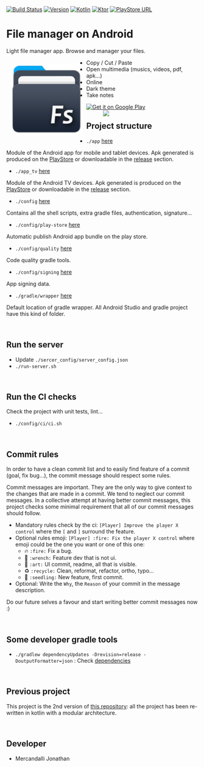 [![Build Status](https://travis-ci.org/Mercandj/file-android.svg?branch=master)](https://travis-ci.org/Mercandj/file-android)
[![Version](https://img.shields.io/badge/version-1.00.36-607D8B.svg?style=flat-square&label=version)](https://github.com/Mercandj/file-android/releases/tag/1.00.36)
[![Kotlin](https://img.shields.io/badge/kotlin-1.3.41-f5801e.svg?style=flat-square)](http://kotlinlang.org) 
[![Ktor](https://img.shields.io/badge/ktor-1.1.3-f50057.svg?style=flat-square)](https://ktor.io/) 
[![PlayStore URL](https://img.shields.io/badge/play%20store-team%20mercan-1DA1F2.svg?style=flat-square&logo=android)](https://play.google.com/store/apps/details?id=com.mercandalli.android.apps.files)

# File manager on Android

Light file manager app. Browse and manager your files.

<a href='https://play.google.com/store/apps/details?id=com.mercandalli.android.apps.files'>
    <img 
        src="app/src/main/res/icon/mipmap-xxhdpi/ic_launcher.png"
        align="left"
        width="190"
        hspace="10"
        vspace="10" />
</a>

* Copy / Cut / Paste
* Open multimedia (musics, videos, pdf, apk...)
* Online
* Dark theme
* Take notes

<a href='https://play.google.com/store/apps/details?id=com.mercandalli.android.apps.files&pcampaignid=MKT-Other-global-all-co-prtnr-py-PartBadge-Mar2515-1'>
    <img 
        alt='Get it on Google Play' 
        src='https://play.google.com/intl/en_us/badges/images/generic/en_badge_web_generic.png'
        height="80" />
</a>

<br/>

<a margin="20px 0 20px 40px" href="https://play.google.com/store/apps/details?id=com.mercandalli.android.apps.files">
	<img 
	    src="https://raw.github.com/Mercandj/file-android/master/config/screenshot/mercandalli_file_1.png" 
	    align="right"
	    width="250" />
</a>


## Project structure

- `./app` [here](./app)

Module of the Android app for mobile and tablet devices.
Apk generated is produced on the 
[PlayStore](https://play.google.com/store/apps/details?id=com.mercandalli.android.apps.files) or 
downloadable in the [release](https://github.com/Mercandj/file-android/releases) section.

- `./app_tv` [here](./app_tv)

Module of the Android TV devices.
Apk generated is produced on the 
[PlayStore](https://play.google.com/store/apps/details?id=com.mercandalli.android.apps.files) or 
downloadable in the [release](https://github.com/Mercandj/file-android/releases) section.

- `./config` [here](./config)

Contains all the shell scripts, extra gradle files, authentication, signature...

- `./config/play-store` [here](./config/play-store)

Automatic publish Android app bundle on the play store.

- `./config/quality` [here](./config/quality)

Code quality gradle tools.

- `./config/signing` [here](./config/signing)

App signing data.

- `./gradle/wrapper` [here](./gradle/wrapper)

Default location of gradle wrapper. All Android Studio and gradle project have this kind of folder.

<br/>


## Run the server

- Update `./sercer_config/server_config.json`
- ```./run-server.sh```

<br/>


## Run the CI checks

Check the project with unit tests, lint...

* ```./config/ci/ci.sh```

<br/>


## Commit rules

In order to have a clean commit list and to easily find feature of a commit (goal, fix bug...), the commit message should respect some rules.

Commit messages are important. They are the only way to give context to the changes that are made in a commit. We tend to neglect our commit messages. In a collective attempt at having better commit messages, this project checks some minimal requirement that all of our commit messages should follow.

* Mandatory rules check by the ci: `[Player] Improve the player X control` where the `[` and `]` surround the feature.
* Optional rules emoji: `[Player] :fire: Fix the player X control` where emoji could be the one you want or one of this one:
    * :fire: `:fire:` Fix a bug.
    * :wrench: `:wrench:` Feature dev that is not ui.
    * :art: `:art:` UI commit, readme, all that is visible.
    * :recycle: `:recycle:` Clean, reformat, refactor, ortho, typo...
    * :seedling: `:seedling:` New feature, first commit.
* Optional: Write the `Why`, the `Reason` of your commit in the message description.

Do our future selves a favour and start writing better commit messages now :)

<br/>


## Some developer gradle tools

* ```./gradlew dependencyUpdates -Drevision=release -DoutputFormatter=json``` : Check [dependencies](https://github.com/ben-manes/gradle-versions-plugin)

<br/>


## Previous project

This project is the 2nd version of [this repository](https://github.com/Mercandj/FileSpace-Android): all the project has been re-written in kotlin with a modular architecture.

<br/>


## Developer

* Mercandalli Jonathan

